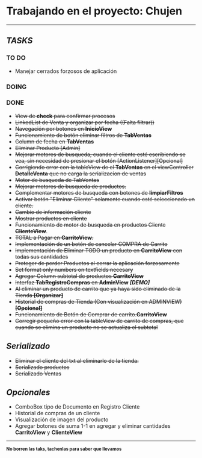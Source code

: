 # Trabajando en el proyecto: Chujen

---

## ***TASKS***
### **TO DO**
- Manejar cerrados forzosos de aplicación

### DOING


### DONE
- ~~View de **check** para confirmar procesos~~
- ~~LinkedList de Venta y organizar por fecha ((Falta filtrar))~~
- ~~Navegación por botones en **InicioView**~~
- ~~Funcionamiento de botón eliminar filtros de **TabVentas**~~
- ~~Column de fecha en **TabVentas**~~ 
- ~~Eliminar Producto [Admin]~~
- ~~Mejorar motores de busqueda, cuando el cliente esté escribiendo se vea, sin necesidad de presionar el botón [ActionListener][Opcional]~~
- ~~Corrigiendo error con la tableView de el **TabVentas** en el viewController **DetalleVenta** que no carga la serializacion de ventas~~
- ~~Motor de busqueda de TabVentas~~
- ~~Mejorar motores de busqueda de productos.~~
- ~~Complementar motores de busqueda con botones de **limpiarFiltros**~~
- ~~Activar botón "Eliminar Cliente" solamente cuando esté seleccionado un cliente.~~
- ~~Cambio de información cliente~~
- ~~Mostrar productos en cliente~~ 
- ~~Funcionamiento de motor de busqueda en productos Cliente **ClienteView**~~. 
- ~~TOTAL a Pagar en **CarritoView**.~~
- ~~Implementación de un botón de cancelar COMPRA de Carrito~~
- ~~Implementación de Eliminar TODO un producto en **CarritoView** con todas sus cantidades~~
- ~~Proteger de perder Productos al cerrar la aplicación forzosamente~~
- ~~Set format only numbers on textfields necesary~~
- ~~Agregar Column subtotal de productos **CarritoView**~~
- ~~Interfaz **TabRegistroCompras** en **AdminView**~~ ***[DEMO]***
- ~~Al eliminar un producto de carrito que ya haya sido eliminado de la Tienda **[Organizar]**~~
- ~~Historial de compras de Tienda (Con visualización en ADMINVIEW) **[Opcional]**~~
- ~~Funcionamiento de Botón de Comprar de carrito.**CarritoView**~~
- ~~Corregir pequeño error con la tableView de carrito de compras, que cuando se elimina un producto no se actualiza el subtotal~~


## ***Serializado***
- ~~Eliminar el cliente del txt al eliminarlo de la tienda.~~
- ~~Serializado productos~~
- ~~Serializado Ventas~~

## ***Opcionales***
- ComboBox tipo de Documento en Registro Cliente
- Historial de compras de un cliente
- Visualización de imagen del producto
- Agregar botones de suma 1-1 en agregar y eliminar cantidades **CarritoView** y **ClienteView**

---

<sub>**No borren las taks, tachenlas para saber que llevamos**</sub>



